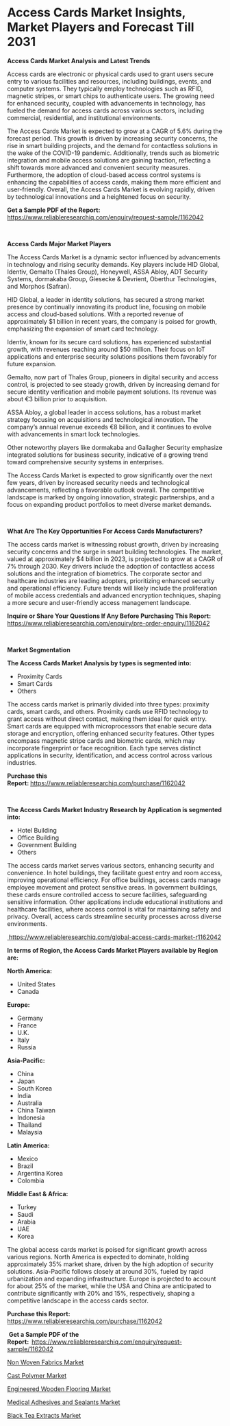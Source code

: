 <p><h1>Access Cards Market Insights, Market Players and Forecast Till 2031</h1></p><p><strong>Access Cards Market Analysis and Latest Trends</strong></p>
<p><p>Access cards are electronic or physical cards used to grant users secure entry to various facilities and resources, including buildings, events, and computer systems. They typically employ technologies such as RFID, magnetic stripes, or smart chips to authenticate users. The growing need for enhanced security, coupled with advancements in technology, has fueled the demand for access cards across various sectors, including commercial, residential, and institutional environments.</p><p>The Access Cards Market is expected to grow at a CAGR of 5.6% during the forecast period. This growth is driven by increasing security concerns, the rise in smart building projects, and the demand for contactless solutions in the wake of the COVID-19 pandemic. Additionally, trends such as biometric integration and mobile access solutions are gaining traction, reflecting a shift towards more advanced and convenient security measures. Furthermore, the adoption of cloud-based access control systems is enhancing the capabilities of access cards, making them more efficient and user-friendly. Overall, the Access Cards Market is evolving rapidly, driven by technological innovations and a heightened focus on security.</p></p>
<p><strong>Get a Sample PDF of the Report:&nbsp;</strong> <a href="https://www.reliableresearchiq.com/enquiry/request-sample/1162042?utm_campaign=1137&utm_medium=2&utm_source=Github&utm_content=ia&utm_term=10122024&utm_id=access-cards">https://www.reliableresearchiq.com/enquiry/request-sample/1162042</a></p>
<p>&nbsp;</p>
<p><strong>Access Cards Major Market Players</strong></p>
<p><p>The Access Cards Market is a dynamic sector influenced by advancements in technology and rising security demands. Key players include HID Global, Identiv, Gemalto (Thales Group), Honeywell, ASSA Abloy, ADT Security Systems, dormakaba Group, Giesecke & Devrient, Oberthur Technologies, and Morphos (Safran).</p><p>HID Global, a leader in identity solutions, has secured a strong market presence by continually innovating its product line, focusing on mobile access and cloud-based solutions. With a reported revenue of approximately $1 billion in recent years, the company is poised for growth, emphasizing the expansion of smart card technology.</p><p>Identiv, known for its secure card solutions, has experienced substantial growth, with revenues reaching around $50 million. Their focus on IoT applications and enterprise security solutions positions them favorably for future expansion.</p><p>Gemalto, now part of Thales Group, pioneers in digital security and access control, is projected to see steady growth, driven by increasing demand for secure identity verification and mobile payment solutions. Its revenue was about €3 billion prior to acquisition.</p><p>ASSA Abloy, a global leader in access solutions, has a robust market strategy focusing on acquisitions and technological innovation. The company’s annual revenue exceeds €8 billion, and it continues to evolve with advancements in smart lock technologies.</p><p>Other noteworthy players like dormakaba and Gallagher Security emphasize integrated solutions for business security, indicative of a growing trend toward comprehensive security systems in enterprises.</p><p>The Access Cards Market is expected to grow significantly over the next few years, driven by increased security needs and technological advancements, reflecting a favorable outlook overall. The competitive landscape is marked by ongoing innovation, strategic partnerships, and a focus on expanding product portfolios to meet diverse market demands.</p></p>
<p>&nbsp;</p>
<p><strong>What Are The Key Opportunities For Access Cards Manufacturers?</strong></p>
<p><p>The access cards market is witnessing robust growth, driven by increasing security concerns and the surge in smart building technologies. The market, valued at approximately $4 billion in 2023, is projected to grow at a CAGR of 7% through 2030. Key drivers include the adoption of contactless access solutions and the integration of biometrics. The corporate sector and healthcare industries are leading adopters, prioritizing enhanced security and operational efficiency. Future trends will likely include the proliferation of mobile access credentials and advanced encryption techniques, shaping a more secure and user-friendly access management landscape.</p></p>
<p><strong>Inquire or Share Your Questions If Any Before Purchasing This Report:</strong> <a href="https://www.reliableresearchiq.com/enquiry/pre-order-enquiry/1162042?utm_campaign=1137&utm_medium=2&utm_source=Github&utm_content=ia&utm_term=10122024&utm_id=access-cards">https://www.reliableresearchiq.com/enquiry/pre-order-enquiry/1162042</a></p>
<p>&nbsp;</p>
<p><strong>Market Segmentation</strong></p>
<p><strong>The Access Cards Market Analysis by types is segmented into:</strong></p>
<p><ul><li>Proximity Cards</li><li>Smart Cards</li><li>Others</li></ul></p>
<p><p>The access cards market is primarily divided into three types: proximity cards, smart cards, and others. Proximity cards use RFID technology to grant access without direct contact, making them ideal for quick entry. Smart cards are equipped with microprocessors that enable secure data storage and encryption, offering enhanced security features. Other types encompass magnetic stripe cards and biometric cards, which may incorporate fingerprint or face recognition. Each type serves distinct applications in security, identification, and access control across various industries.</p></p>
<p><strong>Purchase this Report:&nbsp;</strong><a href="https://www.reliableresearchiq.com/purchase/1162042?utm_campaign=1137&utm_medium=2&utm_source=Github&utm_content=ia&utm_term=10122024&utm_id=access-cards">https://www.reliableresearchiq.com/purchase/1162042</a></p>
<p>&nbsp;</p>
<p><strong>The Access Cards Market Industry Research by Application is segmented into:</strong></p>
<p><ul><li>Hotel Building</li><li>Office Building</li><li>Government Building</li><li>Others</li></ul></p>
<p><p>The access cards market serves various sectors, enhancing security and convenience. In hotel buildings, they facilitate guest entry and room access, improving operational efficiency. For office buildings, access cards manage employee movement and protect sensitive areas. In government buildings, these cards ensure controlled access to secure facilities, safeguarding sensitive information. Other applications include educational institutions and healthcare facilities, where access control is vital for maintaining safety and privacy. Overall, access cards streamline security processes across diverse environments.</p></p>
<p><a href="https://www.reliableresearchiq.com/global-access-cards-market-r1162042?utm_campaign=1137&utm_medium=2&utm_source=Github&utm_content=ia&utm_term=10122024&utm_id=access-cards">&nbsp;https://www.reliableresearchiq.com/global-access-cards-market-r1162042</a></p>
<p><strong>In terms of Region, the Access Cards Market Players available by Region are:</strong></p>
<p>
    <p> <strong> North America: </strong>
        <ul>
            <li>United States</li>
            <li>Canada</li>
        </ul>
        </p> 
    <p> <strong> Europe: </strong>
        <ul>
            <li>Germany</li>
            <li>France</li>
            <li>U.K.</li>
            <li>Italy</li>
            <li>Russia</li>
        </ul>
        </p> 
    <p> <strong> Asia-Pacific: </strong>
        <ul>
            <li>China</li>
            <li>Japan</li>
            <li>South Korea</li>
            <li>India</li>
            <li>Australia</li>
            <li>China Taiwan</li>
            <li>Indonesia</li>
            <li>Thailand</li>
            <li>Malaysia</li>
        </ul>
        </p> 
    <p> <strong> Latin America: </strong>
        <ul>
            <li>Mexico</li>
            <li>Brazil</li>
            <li>Argentina Korea</li>
            <li>Colombia</li>
        </ul>
        </p> 
    <p> <strong> Middle East & Africa: </strong>
        <ul>
            <li>Turkey</li>
            <li>Saudi</li>
            <li>Arabia</li>
            <li>UAE</li>
            <li>Korea</li>
        </ul>
    </p>
    </p>
<p><p>The global access cards market is poised for significant growth across various regions. North America is expected to dominate, holding approximately 35% market share, driven by the high adoption of security solutions. Asia-Pacific follows closely at around 30%, fueled by rapid urbanization and expanding infrastructure. Europe is projected to account for about 25% of the market, while the USA and China are anticipated to contribute significantly with 20% and 15%, respectively, shaping a competitive landscape in the access cards sector.</p></p>
<p><strong>Purchase this Report: </strong><a href="https://www.reliableresearchiq.com/purchase/1162042?utm_campaign=1137&utm_medium=2&utm_source=Github&utm_content=ia&utm_term=10122024&utm_id=access-cards">https://www.reliableresearchiq.com/purchase/1162042</a></p>
<p>&nbsp;<strong>Get a Sample PDF of the Report:&nbsp;&nbsp;</strong><a href="https://www.reliableresearchiq.com/enquiry/request-sample/1162042?utm_campaign=1137&utm_medium=2&utm_source=Github&utm_content=ia&utm_term=10122024&utm_id=access-cards">https://www.reliableresearchiq.com/enquiry/request-sample/1162042</a></p>
<p><strong></strong></p>
<p><p><a href="https://www.linkedin.com/pulse/tracking-emerging-trends-non-woven-fabrics-market-projected-qt7uf?utm_campaign=1137&utm_medium=2&utm_source=Github&utm_content=ia&utm_term=10122024&utm_id=access-cards">Non Woven Fabrics Market</a></p><p><a href="https://www.linkedin.com/pulse/cast-polymer-market-growth-forecast-global-analysis-69-cagr-7lxdf?utm_campaign=1137&utm_medium=2&utm_source=Github&utm_content=ia&utm_term=10122024&utm_id=access-cards">Cast Polymer Market</a></p><p><a href="https://www.linkedin.com/pulse/engineered-wooden-flooring-market-growth-forecast-20242031-0vuyf?utm_campaign=1137&utm_medium=2&utm_source=Github&utm_content=ia&utm_term=10122024&utm_id=access-cards">Engineered Wooden Flooring Market</a></p><p><a href="https://www.linkedin.com/pulse/research-examination-onthe-medical-adhesives-sealants-marketsize-cyjrf?utm_campaign=1137&utm_medium=2&utm_source=Github&utm_content=ia&utm_term=10122024&utm_id=access-cards">Medical Adhesives and Sealants Market</a></p><p><a href="https://www.linkedin.com/pulse/black-tea-extracts-market-dynamics-forecast-2024-2031-93-rcuwf?utm_campaign=1137&utm_medium=2&utm_source=Github&utm_content=ia&utm_term=10122024&utm_id=access-cards">Black Tea Extracts Market</a></p></p>